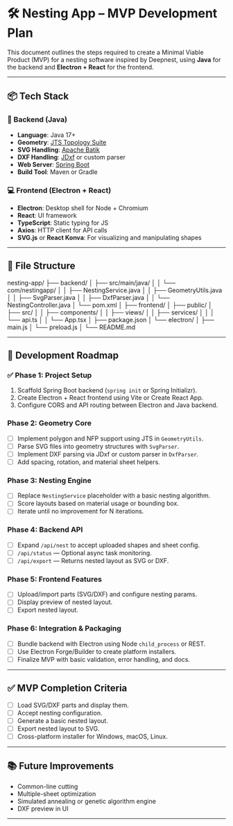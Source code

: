 # 🛠️ Nesting App – MVP Development Plan

This document outlines the steps required to create a Minimal Viable Product (MVP) for a nesting software inspired by Deepnest, using **Java** for the backend and **Electron + React** for the frontend.

---

## 📦 Tech Stack

### 🔧 Backend (Java)
- **Language**: Java 17+
- **Geometry**: [JTS Topology Suite](https://locationtech.github.io/jts/)
- **SVG Handling**: [Apache Batik](https://xmlgraphics.apache.org/batik/)
- **DXF Handling**: [JDxf](https://github.com/burkmarr/JDxf) or custom parser
- **Web Server**: [Spring Boot](https://spring.io/projects/spring-boot)
- **Build Tool**: Maven or Gradle

### 💻 Frontend (Electron + React)
- **Electron**: Desktop shell for Node + Chromium
- **React**: UI framework
- **TypeScript**: Static typing for JS
- **Axios**: HTTP client for API calls
- **SVG.js** or **React Konva**: For visualizing and manipulating shapes

---

## 📁 File Structure

nesting-app/
├── backend/
│ ├── src/main/java/
│ │ └── com/nestingapp/
│ │ ├── NestingService.java
│ │ ├── GeometryUtils.java
│ │ ├── SvgParser.java
│ │ ├── DxfParser.java
│ │ └── NestingController.java
│ └── pom.xml
│
├── frontend/
│ ├── public/
│ ├── src/
│ │ ├── components/
│ │ ├── views/
│ │ ├── services/
│ │ │ └── api.ts
│ │ └── App.tsx
│ ├── package.json
│ └── electron/
│ ├── main.js
│ └── preload.js
│
└── README.md

---

## 🧭 Development Roadmap

### ✅ Phase 1: Project Setup
1. Scaffold Spring Boot backend (`spring init` or Spring Initializr).
2. Create Electron + React frontend using Vite or Create React App.
3. Configure CORS and API routing between Electron and Java backend.

### Phase 2: Geometry Core
- [ ] Implement polygon and NFP support using JTS in `GeometryUtils`.
- [ ] Parse SVG files into geometry structures with `SvgParser`.
- [ ] Implement DXF parsing via JDxf or custom parser in `DxfParser`.
- [ ] Add spacing, rotation, and material sheet helpers.

### Phase 3: Nesting Engine
- [ ] Replace `NestingService` placeholder with a basic nesting algorithm.
- [ ] Score layouts based on material usage or bounding box.
- [ ] Iterate until no improvement for N iterations.

### Phase 4: Backend API
- [ ] Expand `/api/nest` to accept uploaded shapes and sheet config.
- [ ] `/api/status` — Optional async task monitoring.
- [ ] `/api/export` — Returns nested layout as SVG or DXF.

### Phase 5: Frontend Features
- [ ] Upload/import parts (SVG/DXF) and configure nesting params.
- [ ] Display preview of nested layout.
- [ ] Export nested layout.

### Phase 6: Integration & Packaging
- [ ] Bundle backend with Electron using Node `child_process` or REST.
- [ ] Use Electron Forge/Builder to create platform installers.
- [ ] Finalize MVP with basic validation, error handling, and docs.

---

## ✅ MVP Completion Criteria
- [ ] Load SVG/DXF parts and display them.
- [ ] Accept nesting configuration.
- [ ] Generate a basic nested layout.
- [ ] Export nested layout to SVG.
- [ ] Cross-platform installer for Windows, macOS, Linux.

---

## 📚 Future Improvements
- Common-line cutting
- Multiple-sheet optimization
- Simulated annealing or genetic algorithm engine
- DXF preview in UI

---
